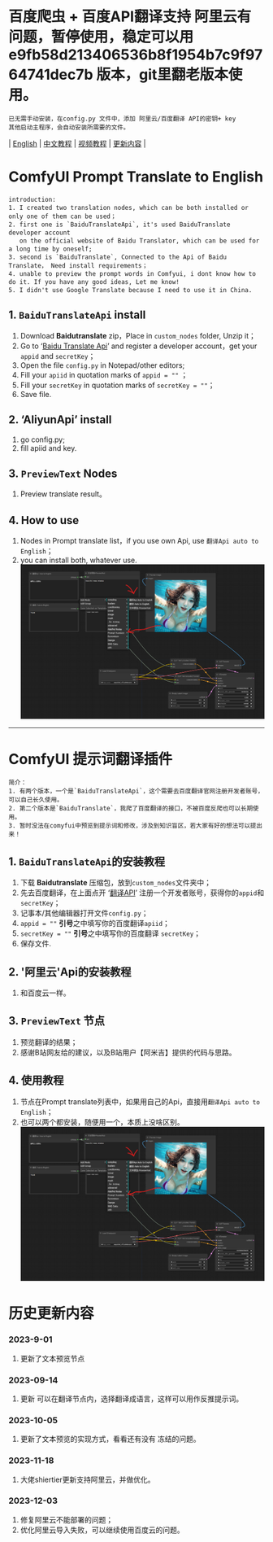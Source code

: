 # 百度爬虫 + 百度API翻译支持 阿里云有问题，暂停使用，稳定可以用 e9fb58d213406536b8f1954b7c9f9764741dec7b 版本，git里翻老版本使用。
    已无需手动安装，在config.py 文件中，添加 阿里云/百度翻译 API的密钥+ key
    其他启动主程序，会自动安装所需要的文件。
 |  [English](#1-baidutranslateapi-install) | [中文教程](#comfyui-提示词翻译插件) | [视频教程](https://www.bilibili.com/video/BV1qw411Q7U9/?share_source=copy_web&vd_source=09df7e2da9d48d5fb9dcfe4ed69f071b) | [更新内容](#历史更新内容) |
# ComfyUI Prompt Translate to English
    introduction:
    1. I created two translation nodes, which can be both installed or only one of them can be used；
    2. first one is `BaiduTranslateApi`, it's used BaiduTranslate developer account 
       on the official website of Baidu Translator, which can be used for a long time by oneself;
    3. second is `BaiduTranslate`, Connected to the Api of Baidu Translate， Need install requirements；
    4. unable to preview the prompt words in Comfyui, i dont know how to do it. If you have any good ideas, Let me know!
    5. I didn't use Google Translate because I need to use it in China.
## 1. `BaiduTranslateApi` install
1. Download **Baidutranslate** zip，Place in `custom_nodes` folder, Unzip it；
2. Go to ‘[Baidu Translate Api](https://fanyi-api.baidu.com/?fr=pcHeader)’ and register a developer account，get your `appid` and `secretKey`；
3. Open the file `config.py` in Notepad/other editors;
4. Fill your `apiid` in quotation marks of `appid = ""` ；
4. Fill your `secretKey` in quotation marks of `secretKey = ""`；
6. Save file.

## 2. ‘AliyunApi’ install
1. go config.py;
2. fill apiid and key.

## 3. `PreviewText` Nodes
1. Preview translate result。

## 4. How to use
1. Nodes in Prompt translate list，if you use own Api, use `翻译Api auto to English`；
2. you can install both, whatever use.
![节点使用演示](./img/BaiduTranslate.png)
-----
# ComfyUI 提示词翻译插件
    简介：
    1. 有两个版本，一个是`BaiduTranslateApi`，这个需要去百度翻译官网注册开发者账号，可以自己长久使用。
    2. 第二个版本是`BaiduTranslate`，我爬了百度翻译的接口，不被百度反爬也可以长期使用。
    3. 暂时没法在comyfui中预览到提示词和修改，涉及到知识盲区，若大家有好的想法可以提出来！
## 1. `BaiduTranslateApi`的安装教程
1. 下载 **Baidutranslate** 压缩包，放到`custom_nodes`文件夹中；
2. 先去百度翻译，在上面点开 ‘[翻译API](https://fanyi-api.baidu.com/?fr=pcHeader)’ 注册一个开发者账号，获得你的`appid`和`secretKey`；
3. 记事本/其他编辑器打开文件`config.py`；
4. `appid = ""` **引号**之中填写你的百度翻译`apiid`；
5. `secretKey = ""`  **引号**之中填写你的百度翻译 `secretKey`；
6. 保存文件.

## 2. '阿里云'Api的安装教程
1. 和百度云一样。

## 3. `PreviewText` 节点
1. 预览翻译的结果；
2. 感谢B站网友给的建议，以及B站用户【阿米吉】提供的代码与思路。

## 4. 使用教程
1. 节点在Prompt translate列表中，如果用自己的Api，直接用`翻译Api auto to English`；
2. 也可以两个都安装，随便用一个，本质上没啥区别。
![节点使用演示](./img/BaiduTranslate.png)

# 历史更新内容
### 2023-9-01
1. 更新了文本预览节点

### 2023-09-14
1. 更新 可以在翻译节点内，选择翻译成语言，这样可以用作反推提示词。

### 2023-10-05
1. 更新了文本预览的实现方式，看看还有没有 冻结的问题。

### 2023-11-18
1. 大佬shiertier更新支持阿里云，并做优化。

### 2023-12-03
1. 修复阿里云不能部署的问题；
2. 优化阿里云导入失败，可以继续使用百度云的问题。
